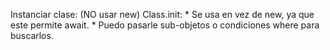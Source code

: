Instanciar clase: (NO usar new)
    Class.init: 
        * Se usa en vez de new, ya que este permite await.
        * Puedo pasarle sub-objetos o condiciones where para buscarlos.

